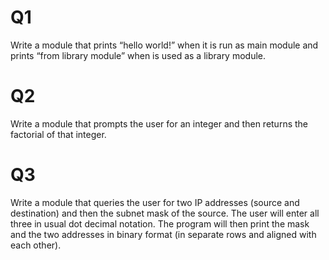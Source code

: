 # Q1
Write a module that prints “hello world!” when it is run as main module and prints “from library module” when is used as a library module.
# Q2
Write a module that prompts the user for an integer and then returns the factorial of that integer.
# Q3
Write a module that queries the user for two IP addresses (source and destination) and then the subnet mask of the source. The user will 
enter all three in usual dot decimal notation. The program will then print the mask and the two addresses in binary format (in separate 
rows and aligned with each other).
